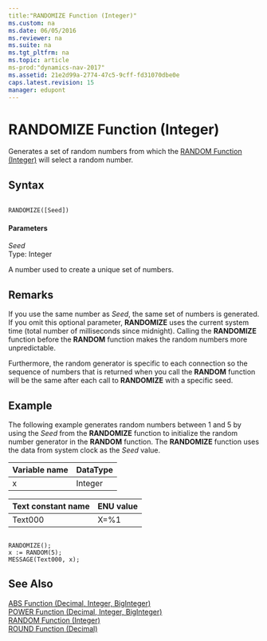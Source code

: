 ```yaml
---
title:"RANDOMIZE Function (Integer)"
ms.custom: na
ms.date: 06/05/2016
ms.reviewer: na
ms.suite: na
ms.tgt_pltfrm: na
ms.topic: article
ms-prod:"dynamics-nav-2017"
ms.assetid: 21e2d99a-2774-47c5-9cff-fd31070dbe0e
caps.latest.revision: 15
manager: edupont
---
```

# RANDOMIZE Function (Integer)
Generates a set of random numbers from which the [RANDOM Function \(Integer\)](RANDOM-Function--Integer-.md) will select a random number.  
  
## Syntax  
  
```  
  
RANDOMIZE([Seed])  
```  
  
#### Parameters  
 *Seed*  
 Type: Integer  
  
 A number used to create a unique set of numbers.  
  
## Remarks  
 If you use the same number as *Seed*, the same set of numbers is generated. If you omit this optional parameter, **RANDOMIZE** uses the current system time \(total number of milliseconds since midnight\). Calling the **RANDOMIZE** function before the **RANDOM** function makes the random numbers more unpredictable.  
  
 Furthermore, the random generator is specific to each connection so the sequence of numbers that is returned when you call the **RANDOM** function will be the same after each call to **RANDOMIZE** with a specific seed.  
  
## Example  
 The following example generates random numbers between 1 and 5 by using the *Seed* from the **RANDOMIZE** function to initialize the random number generator in the **RANDOM** function. The **RANDOMIZE** function uses the data from system clock as the *Seed* value.  
  
|Variable name|DataType|  
|-------------------|--------------|  
|x|Integer|  
  
|Text constant name|ENU value|  
|------------------------|---------------|  
|Text000|X\=%1|  
  
```  
  
RANDOMIZE();  
x := RANDOM(5);  
MESSAGE(Text000, x);  
```  
  
## See Also  
 [ABS Function \(Decimal, Integer, BigInteger\)](ABS-Function--Decimal--Integer--BigInteger-.md)   
 [POWER Function \(Decimal, Integer, BigInteger\)](POWER-Function--Decimal--Integer--BigInteger-.md)   
 [RANDOM Function \(Integer\)](RANDOM-Function--Integer-.md)   
 [ROUND Function \(Decimal\)](ROUND-Function--Decimal-.md)